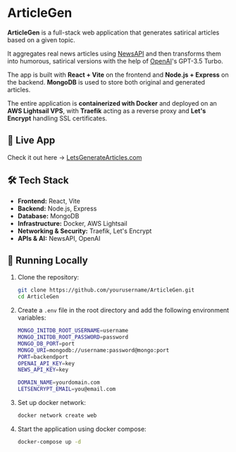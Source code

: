 # ArticleGen

**ArticleGen** is a full-stack web application that generates satirical articles based on a given topic.

It aggregates real news articles using [NewsAPI](https://newsapi.org/) and then transforms them into humorous, satirical versions with the help of [OpenAI](https://openai.com/)'s GPT-3.5 Turbo.

The app is built with **React + Vite** on the frontend and **Node.js + Express** on the backend. **MongoDB** is used to store both original and generated articles.

The entire application is **containerized with Docker** and deployed on an **AWS Lightsail VPS**, with **Traefik** acting as a reverse proxy and **Let's Encrypt** handling SSL certificates.

## 🔗 Live App

Check it out here → [LetsGenerateArticles.com](http://letsgeneratearticles.com/)

## 🛠 Tech Stack

- **Frontend:** React, Vite
- **Backend:** Node.js, Express
- **Database:** MongoDB
- **Infrastructure:** Docker, AWS Lightsail
- **Networking & Security:** Traefik, Let's Encrypt
- **APIs & AI:** NewsAPI, OpenAI

## 🚀 Running Locally

1. Clone the repository:

   ```sh
   git clone https://github.com/yourusername/ArticleGen.git
   cd ArticleGen
   ```

2. Create a `.env` file in the root directory and add the following environment variables:

   ```sh
   MONGO_INITDB_ROOT_USERNAME=username
   MONGO_INITDB_ROOT_PASSWORD=password
   MONGO_DB_PORT=port
   MONGO_URI=mongodb://username:password@mongo:port
   PORT=backendport
   OPENAI_API_KEY=key
   NEWS_API_KEY=key

   DOMAIN_NAME=yourdomain.com
   LETSENCRYPT_EMAIL=you@email.com
   ```

3. Set up docker network:

   ```sh
   docker network create web
   ```

4. Start the application using docker compose:
   ```sh
   docker-compose up -d
   ```
